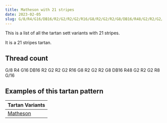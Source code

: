 ```yaml
---
title: Matheson with 21 stripes
date: 2023-02-05
slug: G/8/R4/G16/DB16/R2/G2/R2/G2/R16/G8/R2/G2/R2/G8/DB16/R48/G2/R2/G2/R8/G/16
---
```

This is a list of all the tartan sett variants with 21 stripes.

It is a 21 stripes tartan.


## Thread count
G/8 R4 G16 DB16 R2 G2 R2 G2 R16 G8 R2 G2 R2 G8 DB16 R48 G2 R2 G2 R8 G/16

## Examples of this tartan pattern

| Tartan Variants |
|---------------|
| [Matheson](/variants/g/8/r4/g16/db16/r2/g2/r2/g2/r16/g8/r2/g2/r2/g8/db16/r48/g2/r2/g2/r8/g/16-db00004c-g004c00-rc80000)||
